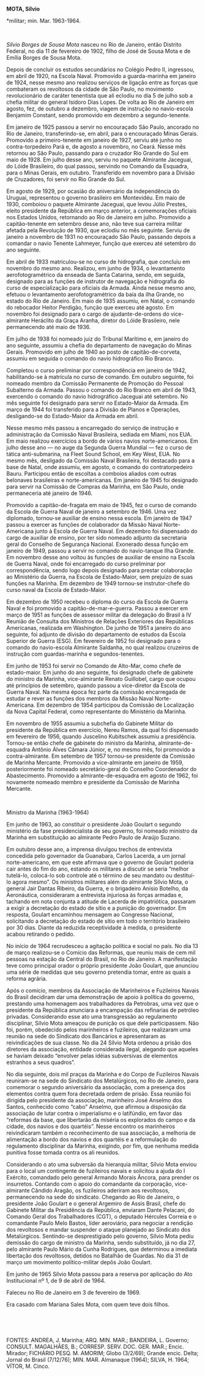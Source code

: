 **MOTA, Sílvio**

\*militar; min. Mar. 1963-1964.

 

*Sílvio Borges de Sousa Mota* nasceu no Rio de Janeiro, então Distrito
Federal, no dia 11 de fevereiro de 1902, filho de José de Sousa Mota e
de Emília Borges de Sousa Mota.

Depois de concluir os estudos secundários no Colégio Pedro II,
ingressou, em abril de 1920, na Escola Naval. Promovido a guarda-marinha
em janeiro de 1924, nesse mesmo ano realizou serviços de ligação entre
as forças que combateram os revoltosos da cidade de São Paulo, no
movimento revolucionário de caráter tenentista que ali eclodiu no dia 5
de julho sob a chefia militar do general Isidoro Dias Lopes. De volta ao
Rio de Janeiro em agosto, fez, de outubro a dezembro, viagem de
instrução no navio-escola Benjamim Constant, sendo promovido em dezembro
a segundo-tenente.

Em janeiro de 1925 passou a servir no encouraçado São Paulo, ancorado no
Rio de Janeiro, transferindo-se, em abril, para o encouraçado Minas
Gerais. Promovido a primeiro-tenente em janeiro de 1927, serviu até
junho no contra-torpedeiro Pará e, de agosto a novembro, no Ceará. Nesse
mês retornou ao São Paulo, passando para o cruzador Rio Grande do Sul em
maio de 1928. Em julho desse ano, serviu no paquete Almirante Jaceguai,
do Lóide Brasileiro, do qual passou, servindo no Comando da Esquadra,
para o Minas Gerais, em outubro. Transferido em novembro para a Divisão
de Cruzadores, foi servir no Rio Grande do Sul.

Em agosto de 1929, por ocasião do aniversário da independência do
Uruguai, representou o governo brasileiro em Montevidéu. Em maio de
1930, comboiou o paquete Almirante Jaceguai, que levou Júlio Prestes,
eleito presidente da República em março anterior, a comemorações
oficiais nos Estados Unidos, retornando ao Rio de Janeiro em julho.
Promovido a capitão-tenente em setembro desse ano, não teve sua carreira
militar afetada pela Revolução de 1930, que eclodiu no mês seguinte.
Serviu de janeiro a novembro de 1931 no encouraçado São Paulo, passando
depois a comandar o navio Tenente Lahmeyer, função que exerceu até
setembro do ano seguinte.

Em abril de 1933 matriculou-se no curso de hidrografia, que concluiu em
novembro do mesmo ano. Realizou, em junho de 1934, o levantamento
aerofotogramétrico da enseada de Santa Catarina, sendo, em seguida,
designado para as funções de instrutor de navegação e hidrografia do
curso de especialização para oficiais da Armada. Ainda nesse mesmo ano,
efetuou o levantamento aerofotogramétrico da baía da ilha Grande, no
estado do Rio de Janeiro. Em maio de 1935 assumiu, em Natal, o comando
do rebocador Heitor Perdigão, função que exerceu até agosto. Em novembro
foi designado para o cargo de ajudante-de-ordens do vice-almirante
Heráclito da Graça Aranha, diretor do Lóide Brasileiro, nele
permanecendo até maio de 1936.

Em julho de 1938 foi nomeado juiz do Tribunal Marítimo e, em janeiro do
ano seguinte, assumiu a chefia do departamento de navegação do Minas
Gerais. Promovido em julho de 1940 ao posto de capitão-de-corveta,
assumiu em seguida o comando do navio hidrográfico Rio Branco.

Completou o curso preliminar por correspondência em janeiro de 1942,
habilitando-se à matrícula no curso de comando. Em outubro seguinte, foi
nomeado membro da Comissão Permanente de Promoção do Pessoal Subalterno
da Armada. Passou o comando do Rio Branco em abril de 1943, exercendo o
comando do navio hidrográfico Jaceguai até setembro. No mês seguinte foi
designado para servir no Estado-Maior da Armada. Em março de 1944 foi
transferido para a Divisão de Planos e Operações, desligando-se do
Estado-Maior da Armada em abril.

Nesse mesmo mês passou a encarregado do serviço de instrução e
administração da Comissão Naval Brasileira, sediada em Miami, nos EUA.
Em maio realizou exercícios a bordo de vários navios norte-americanos.
Em julho desse ano — no auge da Segunda Guerra Mundial — fez o curso de
tática anti-submarina, na Fleet Sound School, em Key West, EUA. No mesmo
mês, desligado da Comissão Naval Brasileira, foi destacado para a base
de Natal, onde assumiu, em agosto, o comando do contratorpedeiro Bauru.
Participou então de escoltas a comboios aliados com outras belonaves
brasileiras e norte-americanas. Em janeiro de 1945 foi designado para
servir na Comissão de Compras da Marinha, em São Paulo, onde
permaneceria até janeiro de 1946.

Promovido a capitão-de-fragata em maio de 1945, fez o curso de comando
da Escola de Guerra Naval de janeiro a setembro de 1946. Uma vez
diplomado, tornou-se auxiliar de ensino nessa escola. Em janeiro de 1947
passou a exercer as funções de colaborador da Missão Naval
Norte-Americana junto à Escola de Guerra Naval. Em dezembro foi
dispensado do cargo de auxiliar de ensino, por ter sido nomeado adjunto
da secretaria geral do Conselho de Segurança Nacional. Exonerado dessa
função em janeiro de 1949, passou a servir no comando do navio-tanque
Ilha Grande. Em novembro desse ano voltou às funções de auxiliar de
ensino na Escola de Guerra Naval, onde foi encarregado do curso
preliminar por correspondência, sendo logo depois designado para prestar
colaboração ao Ministério da Guerra, na Escola de Estado-Maior, sem
prejuízo de suas funções na Marinha. Em dezembro de 1949 tornou-se
instrutor-chefe do curso naval da Escola de Estado-Maior.

Em dezembro de 1950 recebeu o diploma do curso da Escola de Guerra Naval
e foi promovido a capitão-de-mar-e-guerra. Passou a exercer em março de
1951 as funções de assessor militar da delegação do Brasil à IV Reunião
de Consulta dos Ministros de Relações Exteriores das Repúblicas
Americanas, realizada em Washington. De junho de 1951 a janeiro do ano
seguinte, foi adjunto de divisão do departamento de estudos da Escola
Superior de Guerra (ESG). Em fevereiro de 1952 foi designado para o
comando do navio-escola Almirante Saldanha, no qual realizou cruzeiros
de instrução com guardas-marinha e segundos-tenentes.

Em junho de 1953 foi servir no Comando de Alto-Mar, como chefe de
estado-maior. Em junho do ano seguinte, foi designado chefe de gabinete
do ministro da Marinha, vice-almirante Renato Guillobel, cargo que
ocupou até princípios de setembro, quando passou a vice-diretor da
Escola de Guerra Naval. Na mesma época fez parte da comissão encarregada
de estudar e rever as funções dos membros da Missão Naval
Norte-Americana. Em dezembro de 1954 participou da Comissão de
Localização da Nova Capital Federal, como representante do Ministério da
Marinha.

Em novembro de 1955 assumiu a subchefia do Gabinete Militar do
presidente da República em exercício, Nereu Ramos, da qual foi
dispensado em fevereiro de 1956, quando Juscelino Kubitschek assumiu a
presidência. Tornou-se então chefe de gabinete do ministro da Marinha,
almirante-de-esquadra Antônio Álves Câmara Júnior, e, no mesmo mês, foi
promovido a contra-almirante. Em setembro de 1957 tornou-se presidente
da Comissão de Marinha Mercante. Promovido a vice-almirante em janeiro
de 1959, posteriormente foi nomeado secretário-geral do Conselho
Coordenador do Abastecimento. Promovido a almirante-de-esquadra em
agosto de 1962, foi novamente nomeado membro e presidente da Comissão de
Marinha Mercante.

 

Ministro da Marinha (1963-1964)

Em junho de 1963, ao constituir o presidente João Goulart o segundo
ministério da fase presidencialista de seu governo, foi nomeado ministro
da Marinha em substituição ao almirante Pedro Paulo de Araújo Suzano.

Em outubro desse ano, a imprensa divulgou trechos de entrevista
concedida pelo governador da Guanabara, Carlos Lacerda, a um jornal
norte-americano, em que este afirmava que o governo de Goulart poderia
cair antes do fim do ano, estando os militares a discutir se seria
“melhor tutelá-lo, colocá-lo sob controle até o término de seu mandato
ou destituí-lo agora mesmo”. Os ministros militares além do almirante
Sílvio Mota, o general Jair Dantas Ribeiro, da Guerra, e o brigadeiro
Anísio Botelho, da Aeronáutica, consideraram a entrevista injuriosa às
forças armadas e, tachando em nota conjunta a atitude de Lacerda de
impatriótica, passaram a exigir a decretação do estado de sítio e a
punição do governador. Em resposta, Goulart encaminhou mensagem ao
Congresso Nacional, solicitando a decretação do estado de sítio em todo
o território brasileiro por 30 dias. Diante da reduzida receptividade à
medida, o presidente acabou retirando o pedido.

No início de 1964 recrudesceu a agitação política e social no país. No
dia 13 de março realizou-se o Comício das Reformas, que reuniu mais de
cem mil pessoas na estação da Central do Brasil, no Rio de Janeiro. A
manifestação teve como principal orador o próprio presidente João
Goulart, que anunciou uma série de medidas que seu governo pretendia
tomar, entre as quais a reforma agrária.

Após o comício, membros da Associação de Marinheiros e Fuzileiros Navais
do Brasil decidiram dar uma demonstração de apoio à política do governo,
prestando uma homenagem aos trabalhadores da Petrobras, uma vez que o
presidente da República anunciara a encampação das refinarias de
petróleo privadas. Considerando esse ato uma transgressão ao regulamento
disciplinar, Sílvio Mota ameaçou de punição os que dele participassem.
Não foi, porém, obedecido pelos marinheiros e fuzileiros, que realizaram
uma reunião na sede do Sindicato dos Bancários e apresentaram as
reivindicações de sua classe. No dia 24 Sílvio Mota ordenou a prisão dos
diretores da associação, entidade considerada ilegal, alegando que
aqueles se haviam deixado “envolver pelas idéias subversivas de
elementos estranhos a seus quadros”.

No dia seguinte, dois mil praças da Marinha e do Corpo de Fuzileiros
Navais reuniram-se na sede do Sindicato dos Metalúrgicos, no Rio de
Janeiro, para comemorar o segundo aniversário da associação, com a
presença dos elementos contra quem fora decretada ordem de prisão. Essa
reunião foi dirigida pelo presidente da associação, marinheiro José
Anselmo dos Santos, conhecido como “cabo” Anselmo, que afirmou a
disposição da associação de lutar contra o imperialismo e o latifúndio,
em favor das “reformas da base, que libertarão da miséria os explorados
do campo e da cidade, dos navios e dos quartéis”. Nesse encontro os
marinheiros reivindicaram também o reconhecimento de sua associação, a
melhoria de alimentação a bordo dos navios e dos quartéis e a
reformulação do regulamento disciplinar da Marinha, exigindo, por fim,
que nenhuma medida punitiva fosse tomada contra os ali reunidos.

Considerando o ato uma subversão da hierarquia militar, Sílvio Mota
enviou para o local um contingente de fuzileiros navais e solicitou a
ajuda do I Exército, comandado pelo general Armando Morais Âncora, para
prender os insurretos. Contando com o apoio do comandante da corporação,
vice-almirante Cândido Aragão, os fuzileiros aderiram aos revoltosos,
permanecendo na sede do sindicato. Chegando ao Rio de Janeiro, o
presidente João Goulart e o general Argemiro de Assis Brasil, chefe do
Gabinete Militar da Presidência da República, enviaram Dante Pelacani,
do Comando Geral dos Trabalhadores (CGT), o deputado Hércules Correia e
o comandante Paulo Melo Bastos, líder aeroviário, para negociar a
rendição dos revoltosos e mandar suspender o ataque planejado ao
Sindicato dos Metalúrgicos. Sentindo-se desprestigiado pelo governo,
Sílvio Mota pediu demissão do cargo de ministro da Marinha, sendo
substituído, já no dia 27, pelo almirante Paulo Mário da Cunha
Rodrigues, que determinou a imediata libertação dos revoltosos, detidos
no Batalhão de Guardas. No dia 31 de março um movimento político-militar
depôs João Goulart.

Em junho de 1965 Sílvio Mota passou para a reserva por aplicação do Ato
Institucional nº 1, de 9 de abril de 1964.

Faleceu no Rio de Janeiro em 3 de fevereiro de 1969.

Era casado com Mariana Sales Mota, com quem teve dois filhos.

 

 

FONTES: ANDREA, J. Marinha; ARQ. MIN. MAR.; BANDEIRA, L. Governo;
CONSULT. MAGALHÃES, B.; CORRESP. SERV. DOC. GER. MAR.; Encic. Mirador;
FICHÁRIO PESQ. M. AMORIM; Globo (3/2/69); Grande encic. Delta; Jornal do
Brasil (7/12/76); MIN. MAR. Almanaque (1964); SILVA, H. 1964; VÍTOR, M.
Cinco.

 
